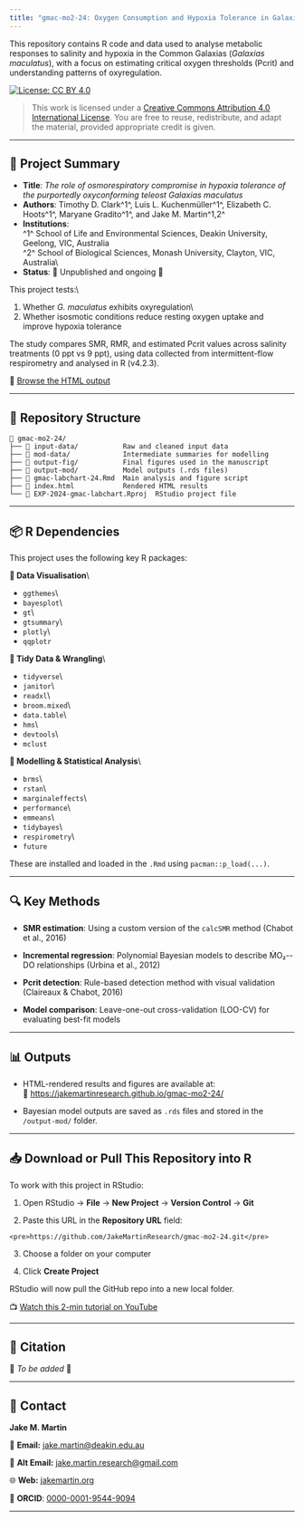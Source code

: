 ```yaml
---
title: "gmac-mo2-24: Oxygen Consumption and Hypoxia Tolerance in Galaxias maculatus"
---
```


This repository contains R code and data used to analyse metabolic responses to salinity and hypoxia in the Common Galaxias (*Galaxias maculatus*), with a focus on estimating critical oxygen thresholds (Pcrit) and understanding patterns of oxyregulation.

[![License: CC BY 4.0](https://img.shields.io/badge/License-CC%20BY%204.0-lightgrey.svg)](https://creativecommons.org/licenses/by/4.0/)

> This work is licensed under a [Creative Commons Attribution 4.0 International License](https://creativecommons.org/licenses/by/4.0/). You are free to reuse, redistribute, and adapt the material, provided appropriate credit is given.

------------------------------------------------------------------------

## 📄 Project Summary

-   **Title**: *The role of osmorespiratory compromise in hypoxia tolerance of the purportedly oxyconforming teleost Galaxias maculatus*
-   **Authors**: Timothy D. Clark^1^, Luis L. Kuchenmüller^1^, Elizabeth C. Hoots^1^, Maryane Gradito^1^, and Jake M. Martin^1,2^ <br>
-   **Institutions**:\
    ^1^ School of Life and Environmental Sciences, Deakin University, Geelong, VIC, Australia\
    ^2^ School of Biological Sciences, Monash University, Clayton, VIC, Australia\
-   **Status**: 🚧 Unpublished and ongoing 🚧

This project tests:\
1. Whether *G. maculatus* exhibits oxyregulation\
2. Whether isosmotic conditions reduce resting oxygen uptake and improve hypoxia tolerance

The study compares SMR, RMR, and estimated Pcrit values across salinity treatments (0 ppt vs 9 ppt), using data collected from intermittent-flow respirometry and analysed in R (v4.2.3).

📍 [Browse the HTML output](https://jakemartinresearch.github.io/gmac-mo2-24/)

------------------------------------------------------------------------

## 📁 Repository Structure

```         
📁 gmac-mo2-24/
├── 📂 input-data/           Raw and cleaned input data
├── 📂 mod-data/             Intermediate summaries for modelling
├── 📂 output-fig/           Final figures used in the manuscript
├── 📂 output-mod/           Model outputs (.rds files)
├── 📄 gmac-labchart-24.Rmd  Main analysis and figure script
├── 📄 index.html            Rendered HTML results
└── 📄 EXP-2024-gmac-labchart.Rproj  RStudio project file
```

------------------------------------------------------------------------

## 📦 R Dependencies

This project uses the following key R packages:

**🔹 Data Visualisation**\
- `ggthemes`\
- `bayesplot`\
- `gt`\
- `gtsummary`\
- `plotly`\
- `qqplotr`

**🔹 Tidy Data & Wrangling**\
- `tidyverse`\
- `janitor`\
- `readxl`\
- `broom.mixed`\
- `data.table`\
- `hms`\
- `devtools`\
- `mclust`

**🔹 Modelling & Statistical Analysis**\
- `brms`\
- `rstan`\
- `marginaleffects`\
- `performance`\
- `emmeans`\
- `tidybayes`\
- `respirometry`\
- `future`

These are installed and loaded in the `.Rmd` using `pacman::p_load(...)`.

------------------------------------------------------------------------

## 🔍 Key Methods

-   **SMR estimation**: Using a custom version of the `calcSMR` method (Chabot et al., 2016)

-   **Incremental regression**: Polynomial Bayesian models to describe ṀO₂--DO relationships (Urbina et al., 2012)

-   **Pcrit detection**: Rule-based detection method with visual validation (Claireaux & Chabot, 2016)

-   **Model comparison**: Leave-one-out cross-validation (LOO-CV) for evaluating best-fit models

------------------------------------------------------------------------

## 📊 Outputs

-   HTML-rendered results and figures are available at:\
    📍 <https://jakemartinresearch.github.io/gmac-mo2-24/>

-   Bayesian model outputs are saved as `.rds` files and stored in the `/output-mod/` folder.

------------------------------------------------------------------------

## 📥 Download or Pull This Repository into R

To work with this project in RStudio:

1.  Open RStudio → **File** → **New Project** → **Version Control** → **Git**

2.  Paste this URL in the **Repository URL** field:

```{=html}
<pre>https://github.com/JakeMartinResearch/gmac-mo2-24.git</pre>
```
3.  Choose a folder on your computer

4.  Click **Create Project**

RStudio will now pull the GitHub repo into a new local folder.

📺 [Watch this 2-min tutorial on YouTube](https://www.youtube.com/watch?v=HzTqHk4XjQQ)

------------------------------------------------------------------------

## 📘 Citation

🚧 *To be added* 🚧

------------------------------------------------------------------------

## 📩 Contact

**Jake M. Martin**

📧 **Email:** [jake.martin\@deakin.edu.au](mailto:jake.martin@deakin.edu.au)

📧 **Alt Email:** [jake.martin.research\@gmail.com](mailto:jake.martin.research@gmail.com)

🌐 **Web:** [jakemartin.org](https://jakemartin.org/)

🧪 **ORCID**: [0000-0001-9544-9094](https://orcid.org/0000-0001-9544-9094)

------------------------------------------------------------------------
